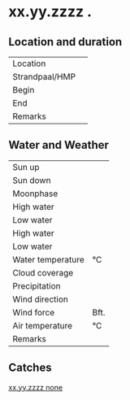 # xx.yy.zzzz .

## Location and duration

| | |
|---|---|
| Location |  |
| Strandpaal/HMP |  |
| Begin |  |
| End |  |
| Remarks |  |

## Water and Weather

| | |
|---|---|
| Sun up | |
| Sun down | |
| Moonphase | |
| High water | |
| Low water | |
| High water | |
| Low water | |
| Water temperature | °C |
| Cloud coverage | |
| Precipitation | |
| Wind direction | |
| Wind force | Bft. |
| Air temperature | °C |
| Remarks | |

## Catches

[xx.yy.zzzz none](catch_template_none.md)

